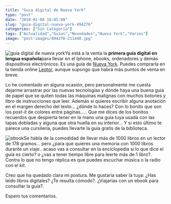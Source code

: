 ```yaml
---
title: "Guia digital de Nueva York"
type: "post"
date: "2010-01-08 16:05:00"
slug: "guia-digital-nueva-york-494276"
categories: ["Sin Categoría"]
tags: ["Actualidad","Guías","Novedades","Nueva York","Varios"]
image: "post-images/494276-211440.jpg"
---
```


![guia digital de nueva york](post-images/494276-211440.jpg "guia digital de nueva york")Ya está a la venta la **primera guia digital en lengua española**para llevar en el Iphone, ebooks, ordenadores y demás dispositivos electrónicos. Es una guia de [Nueva York](http://www.missviajes.com/empire-state-simbolo-nueva-york-112053). Puedes comprarla en la tienda online [Leqtor](http://www.leqtor.com), aunque supongo que habrá más puntos de venta en breve.

Lo he comentado en alguna ocasión, pero personalmente me cuesta dejarme arrastrar por las nuevas tecnologías y dónde haya una buena guia de papel que se quiten todas las máquinas malignas con muchos botones y libro de instrucciones que leer. Además si quieres escribir alguna anotación en el margen derecho del texto... ¿dónde lo haces? Con lo bonito que son los *post-it* de colores entre páginas..... Que me dices de los bonitos recuerdos que despierta tener en la mano una guia tuya usada con las tapas dobladas y alguna que otra huella en su interior... Y si esto último te parece una cursilería, puedes llevarte la guia gratis de la biblioteca.

![ebook](post-images/494276-211439.jpg "ebook")Se habla de la comodidad de llevar más de 1000 libros en un lector de 178 gramos... pero ¿para que quieres una memoria con 1000 libros durante un viaje.. acaso vas a consultar en la enciclopedia si lo que dice el guia es cierto? o ¿vas a tener tiempo libre para leerte más de 1 libro?. Contra lo que no tengo réplica es que puedes escuchar música o la radio con el *kit*.

Creo que ha quedado clara mi postura. Me gustaria saber la tuya: ¿Has leído libros digitales? ¿Te resulta cómodo?. ¿Viajarias con un ebook para consultar la guia?.

Espero tus comentarios.